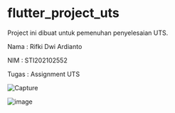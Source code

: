 # flutter_project_uts

Project ini dibuat untuk pemenuhan penyelesaian UTS.

Nama    : Rifki Dwi Ardianto

NIM     : STI202102552

Tugas   : Assignment UTS

![Capture](https://github.com/rifkidardianto/UTS_Rifki_DA_STI202102552/assets/165438349/d9ff236e-742a-4fe1-ba5a-090cb5405a03)

![image](https://github.com/rifkidardianto/UTS_Rifki_DA_STI202102552/assets/165438349/19d0b567-1d08-42b4-875c-a1c665aa0510)



